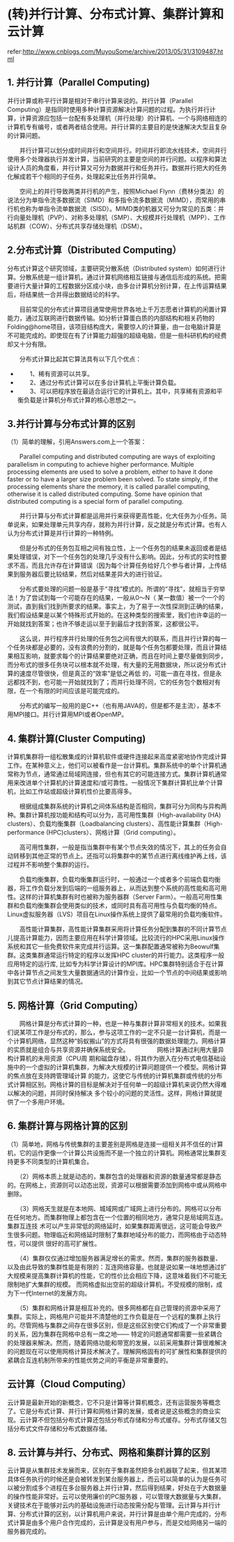 # (转)并行计算、分布式计算、集群计算和云计算
refer:http://www.cnblogs.com/MuyouSome/archive/2013/05/31/3109487.html
## 1. 并行计算（Parallel Computing)
并行计算或称平行计算是相对于串行计算来说的。并行计算（Parallel Computing）是指同时使用多种计算资源解决计算问题的过程。为执行并行计算，计算资源应包括一台配有多处理机（并行处理）的计算机、一个与网络相连的计算机专有编号，或者两者结合使用。并行计算的主要目的是快速解决大型且复杂的计算问题。

　　并行计算可以划分成时间并行和空间并行。时间并行即流水线技术，空间并行使用多个处理器执行并发计算，当前研究的主要是空间的并行问题。以程序和算法设计人员的角度看，并行计算又可分为数据并行和任务并行。数据并行把大的任务化解成若干个相同的子任务，处理起来比任务并行简单。

　　空间上的并行导致两类并行机的产生，按照Michael Flynn（费林分类法）的说法分为单指令流多数据流（SIMD）和多指令流多数据流（MIMD），而常用的串行机也称为单指令流单数据流（SISD）。MIMD类的机器又可分为常见的五类：并行向量处理机（PVP）、对称多处理机（SMP）、大规模并行处理机（MPP）、工作站机群（COW）、分布式共享存储处理机（DSM）。
## 2.分布式计算（Distributed Computing）
分布式计算这个研究领域，主要研究分散系统（Distributed system）如何进行计算。分散系统是一组计算机，通过计算机网络相互链接与通信后形成的系统。把需要进行大量计算的工程数据分区成小块，由多台计算机分别计算，在上传运算结果后，将结果统一合并得出数据结论的科学。

　　目前常见的分布式计算项目通常使用世界各地上千万志愿者计算机的闲置计算能力，通过互联网进行数据传输。如分析计算蛋白质的内部结构和相关药物的Folding@home项目，该项目结构庞大，需要惊人的计算量，由一台电脑计算是不可能完成的。即使现在有了计算能力超强的超级电脑，但是一些科研机构的经费却又十分有限。

 　　分布式计算比起其它算法具有以下几个优点：
- 　　1、稀有资源可以共享。
- 　　2、通过分布式计算可以在多台计算机上平衡计算负载。
- 　　3、可以把程序放在最适合运行它的计算机上。其中，共享稀有资源和平衡负载是计算机分布式计算的核心思想之一。
## 3.并行计算与分布式计算的区别
（1）简单的理解，引用Answers.com上一个答案：

　　Parallel computing and distributed computing are ways of exploiting parallelism in computing to achieve higher performance. Multiple processing elements are used to solve a problem, either to have it done faster or to have a larger size problem been solved. To state simply, if the processing elements share the memory, it is called parallel computing, otherwise it is called distributed computing. Some have opinion that distributed computing is a special form of parallel computing.

　　并行计算与分布式计算都是运用并行来获得更高性能，化大任务为小任务。简单说来，如果处理单元共享内存，就称为并行计算，反之就是分布式计算。也有人认为分布式计算是并行计算的一种特例。

　　但是分布式的任务包互相之间有独立性，上一个任务包的结果未返回或者是结果处理错误，对下一个任务包的处理几乎没有什么影响。因此，分布式的实时性要求不高，而且允许存在计算错误（因为每个计算任务给好几个参与者计算，上传结果到服务器后要比较结果，然后对结果差异大的进行验证。

　　分布式要处理的问题一般是基于“寻找”模式的。所谓的“寻找”，就相当于穷举法！为了尝试到每一个可能存在的结果，一般从0～N（ 某一数值）被一个一个的测试，直到我们找到所要求的结果。事实上，为了易于一次性探测到正确的结果，我们假设结果是以某个特殊形式开始的。在这种类型的搜索里，我们也许幸运的一开始就找到答案；也许不够走运以至于到最后才找到答案，这都很公平。

　　这么说，并行程序并行处理的任务包之间有很大的联系，而且并行计算的每一个任务块都是必要的，没有浪费的分割的，就是每个任务包都要处理，而且计算结果相互影响，就要求每个的计算结果要绝对正确，而且在时间上要尽量做到同步，而分布式的很多任务块可以根本就不处理，有大量的无用数据块，所以说分布式计算的速度尽管很快，但是真正的“效率”是低之再低 的，可能一直在寻找，但是永远都找不到，也可能一开始就找到了；而并行处理不同，它的任务包个数相对有限，在一个有限的时间应该是可能完成的。

　　分布式的编写一般用的是C++（也有用JAVA的，但是都不是主流），基本不用MPI接口。并行计算用MPI或者OpenMP。
## 4. 集群计算(Cluster Computing)
计算机集群将一组松散集成的计算机软件或硬件连接起来高度紧密地协作完成计算工作。在某种意义上，他们可以被看作是一台计算机。集群系统中的单个计算机通常称为节点，通常通过局域网连接，但也有其它的可能连接方式。集群计算机通常用来改进单个计算机的计算速度和/或可靠性。一般情况下集群计算机比单个计算机，比如工作站或超级计算机性价比要高得多。

　　根据组成集群系统的计算机之间体系结构是否相同，集群可分为同构与异构两种。集群计算机按功能和结构可以分为，高可用性集群（High-availability (HA) clusters）、负载均衡集群（Loadbalancing clusters）、高性能计算集群（High-performance (HPC)clusters）、网格计算（Grid computing）。

　　高可用性集群，一般是指当集群中有某个节点失效的情况下，其上的任务会自动转移到其他正常的节点上。还指可以将集群中的某节点进行离线维护再上线，该过程并不影响整个集群的运行。

　　负载均衡集群，负载均衡集群运行时，一般通过一个或者多个前端负载均衡器，将工作负载分发到后端的一组服务器上，从而达到整个系统的高性能和高可用性。这样的计算机集群有时也被称为服务器群（Server Farm）。一般高可用性集群和负载均衡集群会使用类似的技术，或同时具有高可用性与负载均衡的特点。Linux虚拟服务器（LVS）项目在Linux操作系统上提供了最常用的负载均衡软件。

　　高性能计算集群，高性能计算集群采用将计算任务分配到集群的不同计算节点儿提高计算能力，因而主要应用在科学计算领域。比较流行的HPC采用Linux操作系统和其它一些免费软件来完成并行运算。这一集群配置通常被称为Beowulf集群。这类集群通常运行特定的程序以发挥HPC cluster的并行能力。这类程序一般应用特定的运行库, 比如专为科学计算设计的MPI库。HPC集群特别适合于在计算中各计算节点之间发生大量数据通讯的计算作业，比如一个节点的中间结果或影响到其它节点计算结果的情况。
## 5. 网格计算（Grid Computing）
　　网格计算是分布式计算的一种，也是一种与集群计算非常相关的技术。如果我们说某项工作是分布式的，那么，参与这项工作的一定不只是一台计算机，而是一个计算机网络，显然这种“蚂蚁搬山”的方式将具有很强的数据处理能力。网格计算的实质就是组合与共享资源并确保系统安全。
　　
　　网格计算通过利用大量异构计算机的未用资源（CPU周 期和磁盘存储），将其作为嵌入在分布式电信基础设施中的一个虚拟的计算机集群，为解决大规模的计算问题提供一个模型。网格计算的焦点放在支持跨管理域计算 的能力，这使它与传统的计算机集群或传统的分布式计算相区别。网格计算的目标是解决对于任何单一的超级计算机来说仍然大得难以解决的问题，并同时保持解决 多个较小的问题的灵活性。这样，网格计算就提供了一个多用户环境。
## 6. 集群计算与网格计算的区别
（1）简单地，网格与传统集群的主要差别是网格是连接一组相关并不信任的计算机，它的运作更像一个计算公共设施而不是一个独立的计算机。网格通常比集群支持更多不同类型的计算机集合。

　　（2）网格本质上就是动态的，集群包含的处理器和资源的数量通常都是静态的。在网格上，资源则可以动态出现，资源可以根据需要添加到网格中或从网格中删除。

　　（3）网格天生就是在本地网、城域网或广域网上进行分布的。网格可以分布在任何地方。而集群物理上都包含在一个位置的相同地方，通常只是局域网互连。集群互连技 术可以产生非常低的网络延时，如果集群距离很远，这可能会导致产生很多问题。物理临近和网络延时限制了集群地域分布的能力，而网格由于动态特性，可以提供 很好的高可扩展性。

　　（4）集群仅仅通过增加服务器满足增长的需求。然而，集群的服务器数量、以及由此导致的集群性能是有限的：互连网络容量。也就是说如果一味地想通过扩大规模来提高集群计算机的性能，它的性价比会相应下降，这意味着我们不可能无限制地扩大集群的规模。 而网格虚拟出空前的超级计算机，不受规模的限制，成为下一代Internet的发展方向。

　　（5）集群和网格计算是相互补充的。很多网格都在自己管理的资源中采用了集群。实际上，网格用户可能并不清楚他的工作负载是在一个远程的集群上执行的。尽管网格与集群之间存在很多区别，但是这些区别使它们构成了一个非常重要的关系，因为集群在网格中总有一席之地—— 特定的问题通常都需要一些紧耦合的处理器来解决。然而，随着网络功能和带宽的发展，以前采用集群计算很难解决的问题现在可以使用网格计算技术解决了。理解网格固有的可扩展性和集群提供的紧耦合互连机制所带来的性能优势之间的平衡是非常重要的。
## 云计算（Cloud Computing）
云计算是最新开始的新概念，它不只是计算等计算机概念，还有运营服务等概念了。它是分布式计算、并行计算和网格计算的发展，或者说是这些概念的商业实现。云计算不但包括分布式计算还包括分布式存储和分布式缓存。分布式存储又包括分布式文件存储和分布式数据存储。
## 8. 云计算与并行、分布式、网格和集群计算的区别
云计算是从集群技术发展而来，区别在于集群虽然把多台机器联了起来，但其某项具体任务执行的时候还是会被转发到某台服务器上，而云可以简单的认为是任务可以被分割成多个进程在多台服务器上并行计算，然后得到结果，好处在于大数据量的操作性能非常好。云可以使用廉价的PC服务器 ，可以管理大数据量与大集群，关键技术在于能够对云内的基础设施进行动态按需分配与管理。云计算与并行计算、分布式计算的区别，以计算机用户来说，并行计算是由单个用户完成的，分布式计算是由多个用户合作完成的，云计算是没有用户参与，而是交给网络另一端的服务器完成的。